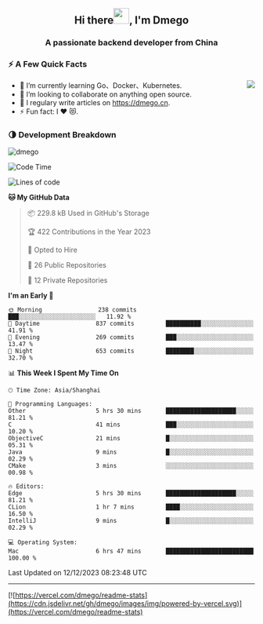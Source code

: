 <h2 align="center">Hi there<img src="https://cdn.jsdelivr.net/gh/dmego/images/img/Hi.gif" height="32" />, I'm Dmego </h2>
<h3 align="center">A passionate backend developer from China</h3>

### ⚡️ A Few Quick Facts

<img align="right" src="https://readme-stats-dmego.vercel.app/api?username=dmego&show_icons=true&icon_color=1573B3&hide_title=true&text_color=718096&bg_color=00000000&hide_border=true"/>

<ul>
    <li> 🌱 I’m currently learning Go、Docker、Kubernetes.</li>
    <li> 👯 I’m looking to collaborate on anything open source.</li>
    <li> 📝 I regulary write articles on <a href="https://dmego.cn">https://dmego.cn</a>.</li>
    <li> ⚡ Fun fact: I ❤️ 😻.</li>
</ul>

### 🌗 Development Breakdown

<img src="https://komarev.com/ghpvc/?username=dmego" alt="dmego" />

<!--START_SECTION:waka-->
![Code Time](http://img.shields.io/badge/Code%20Time-2%2C391%20hrs%2034%20mins-blue)

![Lines of code](https://img.shields.io/badge/From%20Hello%20World%20I%27ve%20Written-681.2%20thousand%20lines%20of%20code-blue)

**🐱 My GitHub Data** 

> 📦 229.8 kB Used in GitHub's Storage 
 > 
> 🏆 422 Contributions in the Year 2023
 > 
> 💼 Opted to Hire
 > 
> 📜 26 Public Repositories 
 > 
> 🔑 12 Private Repositories 
 > 
**I'm an Early 🐤** 

```text
🌞 Morning                238 commits         ███░░░░░░░░░░░░░░░░░░░░░░   11.92 % 
🌆 Daytime                837 commits         ██████████░░░░░░░░░░░░░░░   41.91 % 
🌃 Evening                269 commits         ███░░░░░░░░░░░░░░░░░░░░░░   13.47 % 
🌙 Night                  653 commits         ████████░░░░░░░░░░░░░░░░░   32.70 % 
```


📊 **This Week I Spent My Time On** 

```text
🕑︎ Time Zone: Asia/Shanghai

💬 Programming Languages: 
Other                    5 hrs 30 mins       ████████████████████░░░░░   81.21 % 
C                        41 mins             ███░░░░░░░░░░░░░░░░░░░░░░   10.20 % 
ObjectiveC               21 mins             █░░░░░░░░░░░░░░░░░░░░░░░░   05.31 % 
Java                     9 mins              █░░░░░░░░░░░░░░░░░░░░░░░░   02.29 % 
CMake                    3 mins              ░░░░░░░░░░░░░░░░░░░░░░░░░   00.98 % 

🔥 Editors: 
Edge                     5 hrs 30 mins       ████████████████████░░░░░   81.21 % 
CLion                    1 hr 7 mins         ████░░░░░░░░░░░░░░░░░░░░░   16.50 % 
IntelliJ                 9 mins              █░░░░░░░░░░░░░░░░░░░░░░░░   02.29 % 

💻 Operating System: 
Mac                      6 hrs 47 mins       █████████████████████████   100.00 % 
```


 Last Updated on 12/12/2023 08:23:48 UTC
<!--END_SECTION:waka-->

---

[![https://vercel.com/dmego/readme-stats](https://cdn.jsdelivr.net/gh/dmego/images/img/powered-by-vercel.svg)](https://vercel.com/dmego/readme-stats)

